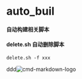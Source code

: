 # auto_buil
#### 自动构建相关脚本
#### delete.sh 自动删除脚本


    delete.sh -f xxx
    
    
ddd![cmd-markdown-logo](https://www.zybuluo.com/static/img/logo.png)

